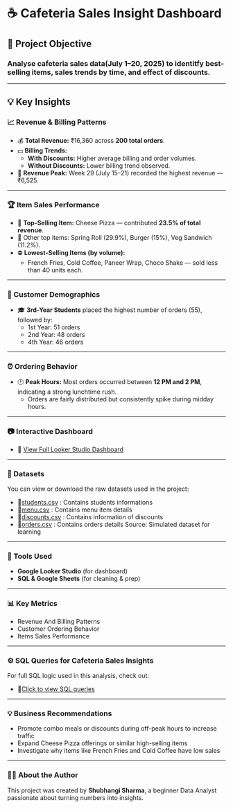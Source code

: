 # ☕ Cafeteria Sales Insight Dashboard
## 📌 Project Objective 
### Analyse cafeteria sales data(July 1–20, 2025) to identitfy best-selling items, sales trends by time, and effect of discounts.
---
## 💡 Key Insights
### 📈 Revenue & Billing Patterns
- 💰 **Total Revenue:** ₹16,360 across **200 total orders**.
- 💵 **Billing Trends:**
  - **With Discounts:** Higher average billing and order volumes.
  - **Without Discounts:** Lower billing trend observed.
- 📆 **Revenue Peak:** Week 29 (July 15–21) recorded the highest revenue — ₹6,525.
---
### 🏆 Item Sales Performance
- 👑 **Top-Selling Item:** Cheese Pizza — contributed **23.5% of total revenue**.
- 🌟 Other top items: Spring Roll (29.9%), Burger (15%), Veg Sandwich (11.2%).
- ⛔ **Lowest-Selling Items (by volume):**
  - French Fries, Cold Coffee, Paneer Wrap, Choco Shake — sold less than 40 units each.
---
### 👥 Customer Demographics
- 🎓 **3rd-Year Students** placed the highest number of orders (55), followed by:
  - 1st Year: 51 orders
  - 2nd Year: 48 orders
  - 4th Year: 46 orders
---
### ⏰ Ordering Behavior
- 🕐 **Peak Hours:** Most orders occurred between **12 PM and 2 PM**, indicating a strong lunchtime rush.
  - Orders are fairly distributed but consistently spike during midday hours.
--- 
### 📷 Interactive Dashboard
- 🔗 [View Full Looker Studio Dashboard](https://lookerstudio.google.com/embed/reporting/0295b4ec-48ba-44de-84d2-c556c7fd0c43/page/tEnnC)
 ---
### 📂 Datasets
You can view or download the raw datasets used in the project:
- 📄[students.csv](students.csv) : Contains students informations
- 📄[menu.csv](menu.csv) : Contains menu item details
- 📄[discounts.csv](discounts.csv) : Contains information of discounts
- 📄[orders.csv](orders.csv) : Contains orders details
Source: Simulated dataset for learning
---
### 🔧 Tools Used
- **Google Looker Studio** (for dashboard)
- **SQL & Google Sheets** (for cleaning & prep)
---
### 📊 Key Metrics
- Revenue And Billing Patterns
- Customer Ordering Behavior
- Items Sales Performance
---
### ⚙️ SQL Queries for Cafeteria Sales Insights
For full SQL logic used in this analysis, check out:
- 📄[Click to view SQL queries](./sql_queries.md)
---
### 💡 Business Recommendations
- Promote combo meals or discounts during off-peak hours to increase traffic
- Expand Cheese Pizza offerings or similar high-selling items
- Investigate why items like French Fries and Cold Coffee have low sales
---
### 🙋‍♀️ About the Author
This project was created by **Shubhangi Sharma**, a beginner Data Analyst passionate about turning numbers into insights.

